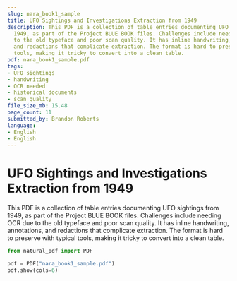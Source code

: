 ```yaml
---
slug: nara_book1_sample
title: UFO Sightings and Investigations Extraction from 1949
description: This PDF is a collection of table entries documenting UFO sightings from
  1949, as part of the Project BLUE BOOK files. Challenges include needing OCR due
  to the old typeface and poor scan quality. It has inline handwriting, annotations,
  and redactions that complicate extraction. The format is hard to preserve with typical
  tools, making it tricky to convert into a clean table.
pdf: nara_book1_sample.pdf
tags:
- UFO sightings
- handwriting
- OCR needed
- historical documents
- scan quality
file_size_mb: 15.48
page_count: 11
submitted_by: Brandon Roberts
language:
- English
- English
---
```

# UFO Sightings and Investigations Extraction from 1949

This PDF is a collection of table entries documenting UFO sightings from 1949, as part of the Project BLUE BOOK files. Challenges include needing OCR due to the old typeface and poor scan quality. It has inline handwriting, annotations, and redactions that complicate extraction. The format is hard to preserve with typical tools, making it tricky to convert into a clean table.

```python
from natural_pdf import PDF

pdf = PDF("nara_book1_sample.pdf")
pdf.show(cols=6)
```